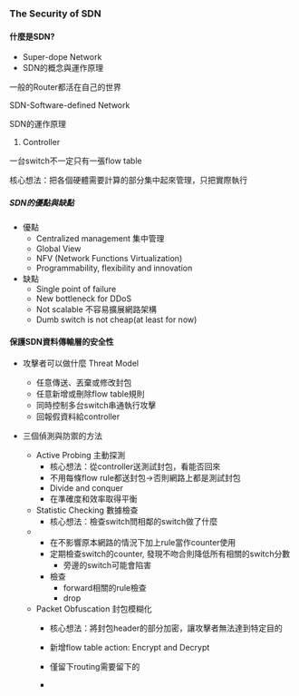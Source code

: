 ### The Security of SDN

#### 什麼是SDN?

* Super-dope Network
* SDN的概念與運作原理

一般的Router都活在自己的世界

SDN-Software-defined Network

SDN的運作原理

1. Controller

一台switch不一定只有一張flow table

核心想法：把各個硬體需要計算的部分集中起來管理，只把實際執行

##### SDN的優點與缺點

* 優點
  * Centralized management  集中管理
  * Global View
  * NFV \(Network Functions Virtualization\)
  * Programmability, flexibility and innovation 
* 缺點
  * Single point of failure
  * New bottleneck for DDoS
  * Not scalable 不容易擴展網路架構
  * Dumb switch is not cheap\(at least for now\)

#### 保護SDN資料傳輸層的安全性

* 攻擊者可以做什麼 Threat Model
  * 任意傳送、丟棄或修改封包
  * 任意新增或刪除flow table規則
  * 同時控制多台switch串通執行攻擊
  * 回報假資料給controller

* 三個偵測與防禦的方法
  * Active Probing 主動探測
    * 核心想法：從controller送測試封包，看能否回來
    * 不用每條flow rule都送封包-&gt;否則網路上都是測試封包
    * Divide and conquer
    * 在準確度和效率取得平衡
  * Statistic Checking 數據檢查
    * 核心想法：檢查switch問相鄰的switch做了什麼
  * * 在不影響原本網路的情況下加上rule當作counter使用
    * 定期檢查switch的counter, 發現不吻合則降低所有相關的switch分數
      * 旁邊的switch可能會陷害
    * 檢查
      * forward相關的rule檢查
      * drop
  * Packet Obfuscation 封包模糊化
    * 核心想法：將封包header的部分加密，讓攻擊者無法達到特定目的
    * 新增flow table action: Encrypt and Decrypt
    *  僅留下routing需要留下的

    * 



